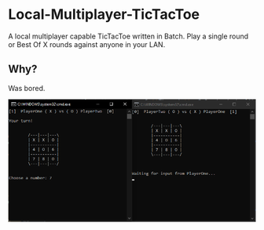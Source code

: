 # Local-Multiplayer-TicTacToe

A local multiplayer capable TicTacToe written in Batch. Play a single round or Best Of X rounds against anyone in your LAN.

## Why?

Was bored.

![](https://github.com/INeido/Local-Multiplayer-TicTacToe/blob/main/screenshot1.PNG)

